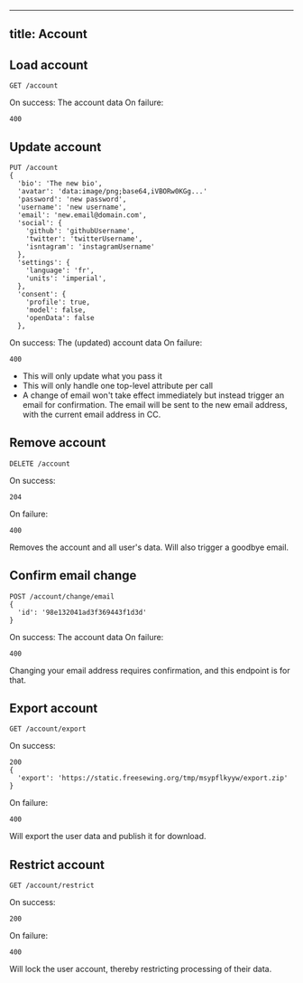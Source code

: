 ***

## title: Account

## Load account

    GET /account

On success: The account data
On failure:

    400

## Update account

    PUT /account
    {
      'bio': 'The new bio',
      'avatar': 'data:image/png;base64,iVBORw0KGg...'
      'password': 'new password',
      'username': 'new username',
      'email': 'new.email@domain.com',
      'social': {
        'github': 'githubUsername',
        'twitter': 'twitterUsername',
        'isntagram': 'instagramUsername'
      },
      'settings': {
        'language': 'fr',
        'units': 'imperial',
      },
      'consent': {
        'profile': true,
        'model': false,
        'openData': false
      },

On success: The (updated) account data
On failure:

    400

*   This will only update what you pass it
*   This will only handle one top-level attribute per call
*   A change of email won't take effect immediately but instead trigger an email for confirmation. The email will be sent to the new email address, with the current email address in CC.

## Remove account

    DELETE /account

On success:

    204

On failure:

    400

Removes the account and all user's data. Will also trigger a goodbye email.

## Confirm email change

    POST /account/change/email
    {
      'id': '98e132041ad3f369443f1d3d'
    }

On success: The account data
On failure:

    400

Changing your email address requires confirmation, and this endpoint is for that.

## Export account

    GET /account/export

On success:

    200
    { 
      'export': 'https://static.freesewing.org/tmp/msypflkyyw/export.zip' 
    }

On failure:

    400

Will export the user data and publish it for download.

## Restrict account

    GET /account/restrict

On success:

    200

On failure:

    400

Will lock the user account, thereby restricting processing of their data.
